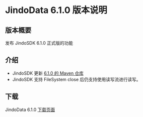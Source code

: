 # JindoData 6.1.0 版本说明

## 版本概要

发布 JindoSDK 6.1.0 正式版的功能

## 介绍

- JindoSDK 更新 [6.1.0 的 Maven 仓库](oss-maven.md)
- JindoSDK 支持 FileSystem close 后仍支持使用读写流进行读写。

## 下载

JindoData 6.1.0 [下载页面](jindodata_download.md)
